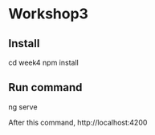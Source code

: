 # Workshop3

## Install
  cd week4
  npm install
  
## Run command
  ng serve
  
  After this command, http://localhost:4200 
  
  
